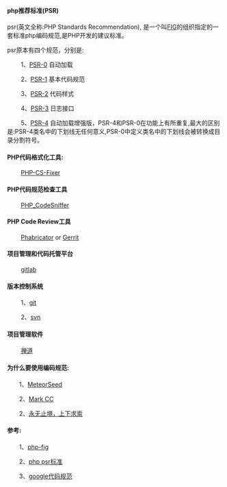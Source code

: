 #### php推荐标准(PSR)

psr(英文全称:PHP Standards Recommendation), 是一个叫[FIG](http://www.php-fig.org/)的组织指定的一套标准php编码规范,是PHP开发的建议标准。

psr原本有四个规范，分别是:

&emsp;&emsp; 1、[PSR-0](http://www.php-fig.org/psr/psr-0/) 自动加载

&emsp;&emsp; 2、[PSR-1](http://www.php-fig.org/psr/psr-1/) 基本代码规范

&emsp;&emsp; 3、[PSR-2](http://www.php-fig.org/psr/psr-2/) 代码样式

&emsp;&emsp; 4、[PSR-3](http://www.php-fig.org/psr/psr-3/) 日志接口

&emsp;&emsp; 5、[PSR-4](http://www.php-fig.org/psr/psr-4/) 自动加载增强版，PSR-4和PSR-0在功能上有所重复,最大的区别是:PSR-4类名中的下划线无任何意义,PSR-0中定义类名中的下划线会被转换成目录分割符号。

#### PHP代码格式化工具:

&emsp;&emsp; [PHP-CS-Fixer](https://github.com/stephpy/vim-php-cs-fixer)

#### PHP代码规范检查工具

&emsp;&emsp; [PHP_CodeSniffer](https://github.com/squizlabs/PHP_CodeSniffer/)

#### PHP Code Review工具

&emsp;&emsp; [Phabricator](https://www.phacility.com/) or [Gerrit](http://code.google.com/p/gerrit/downloads/list)

#### 项目管理和代码托管平台

&emsp;&emsp; [gitlab](https://about.gitlab.com/)

#### 版本控制系统

&emsp;&emsp; 1、[git](https://git-scm.com/)

&emsp;&emsp; 2、[svn](https://tortoisesvn.net/)

#### 项目管理软件

&emsp;&emsp; [禅道](http://www.zentao.net/)

#### 为什么要使用编码规范:

&emsp;&emsp;1、[MeteorSeed](http://www.cnblogs.com/MeteorSeed/archive/2012/03/21/2404656.html)

&emsp;&emsp;2、[Mark CC](http://www.aqee.net/google-coding-standards/)

&emsp;&emsp;2、[永无止境，上下求索](http://blog.csdn.net/kimylrong/article/details/7700311)

#### 参考:

&emsp;&emsp;1、[php-fig](http://www.php-fig.org/psr/)

&emsp;&emsp;2、[php psr标准](http://www.kkh86.com/it/code-standard/guide-psr-desc.html)

&emsp;&emsp;3、[google代码规范](https://github.com/zh-google-styleguide/zh-google-styleguide)

